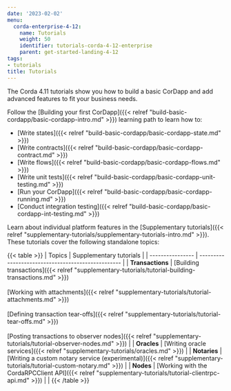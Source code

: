 ```yaml
---
date: '2023-02-02'
menu:
  corda-enterprise-4-12:
    name: Tutorials
    weight: 50
    identifier: tutorials-corda-4-12-enterprise
    parent: get-started-landing-4-12
tags:
- tutorials
title: Tutorials
---
```


The Corda 4.11 tutorials show you how to build a basic CorDapp and add advanced features to fit your business needs.

Follow the [Building your first CorDapp]({{< relref "build-basic-cordapp/basic-cordapp-intro.md" >}}) learning path to learn how to:

* [Write states]({{< relref "build-basic-cordapp/basic-cordapp-state.md" >}})
* [Write contracts]({{< relref "build-basic-cordapp/basic-cordapp-contract.md" >}})
* [Write flows]({{< relref "build-basic-cordapp/basic-cordapp-flows.md" >}})
* [Write unit tests]({{< relref "build-basic-cordapp/basic-cordapp-unit-testing.md" >}})
* [Run your CorDapp]({{< relref "build-basic-cordapp/basic-cordapp-running.md" >}})
* [Conduct integration testing]({{< relref "build-basic-cordapp/basic-cordapp-int-testing.md" >}})

Learn about individual platform features in the [Supplementary tutorials]({{< relref "supplementary-tutorials/supplementary-tutorials-intro.md" >}}). These tutorials cover the following standalone topics:

{{< table >}}
| Topics           | Supplementary tutorials |
| ---------------- | -------------------------------------------------- |
| **Transactions** | [Building transactions]({{< relref "supplementary-tutorials/tutorial-building-transactions.md" >}})<br/><br/>[Working with attachments]({{< relref "supplementary-tutorials/tutorial-attachments.md" >}}) <br/><br/> [Defining transaction tear-offs]({{< relref "supplementary-tutorials/tutorial-tear-offs.md" >}}) <br/><br/> [Posting transactions to observer nodes]({{< relref "supplementary-tutorials/tutorial-observer-nodes.md" >}}) |
| **Oracles**      | [Writing oracle services]({{< relref "supplementary-tutorials/oracles.md" >}})                                                                                                                                                                                                                                            |
| **Notaries**     | [Writing a custom notary service (experimental)]({{< relref "supplementary-tutorials/tutorial-custom-notary.md" >}})                                                                                                                                                                                                       |
| **Nodes**        | [Working with the CordaRPCClient API]({{< relref "supplementary-tutorials/tutorial-clientrpc-api.md" >}})                                                                                                                                                                                                                 |                                                                                                                       |
{{< /table >}}
